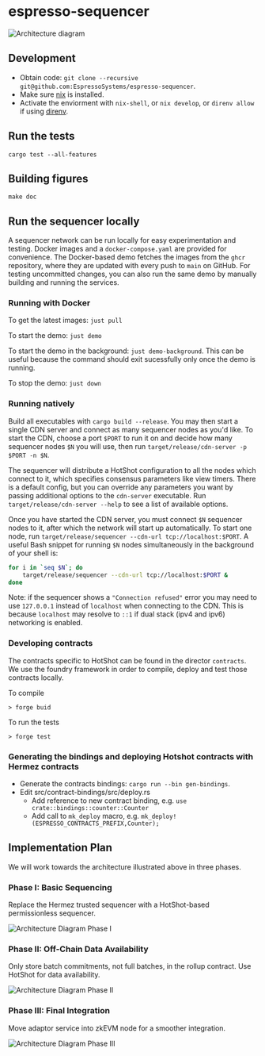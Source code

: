 # espresso-sequencer

![Architecture diagram](./doc/architecture.svg)

## Development

- Obtain code: `git clone --recursive git@github.com:EspressoSystems/espresso-sequencer`.
- Make sure [nix](https://nixos.org/download.html) is installed.
- Activate the enviorment with `nix-shell`, or `nix develop`, or `direnv allow`
  if using [direnv](https://direnv.net/).

## Run the tests

    cargo test --all-features

## Building figures

    make doc

## Run the sequencer locally

A sequencer network can be run locally for easy experimentation and testing. Docker images and a
`docker-compose.yaml` are provided for convenience. The Docker-based demo fetches the images from
the `ghcr` repository, where they are updated with every push to `main` on GitHub. For testing
uncommitted changes, you can also run the same demo by manually building and running the services.

### Running with Docker

To get the latest images: `just pull`

To start the demo: `just demo`

To start the demo in the background: `just demo-background`. This can be useful because the command should exit sucessfully only once the demo is running.

To stop the demo: `just down`

### Running natively

Build all executables with `cargo build --release`. You may then start a single CDN server and
connect as many sequencer nodes as you'd like. To start the CDN, choose a port `$PORT` to run it on
and decide how many sequencer nodes `$N` you will use, then run
`target/release/cdn-server -p $PORT -n $N`.

The sequencer will distribute a HotShot configuration to all the nodes which connect to it, which
specifies consensus parameters like view timers. There is a default config, but you can override any
parameters you want by passing additional options to the `cdn-server` executable. Run
`target/release/cdn-server --help` to see a list of available options.

Once you have started the CDN server, you must connect `$N` sequencer nodes to it, after which the
network will start up automatically. To start one node, run
`target/release/sequencer --cdn-url tcp://localhost:$PORT`. A useful Bash snippet for running `$N`
nodes simultaneously in the background of your shell is:
```bash
for i in `seq $N`; do
    target/release/sequencer --cdn-url tcp://localhost:$PORT &
done
```

Note: if the sequencer shows a `"Connection refused"` error you may need to use
`127.0.0.1` instead of `localhost` when connecting to the CDN. This is because
`localhost` may resolve to `::1` if dual stack (ipv4 and ipv6) networking is
enabled.

### Developing contracts

The contracts specific to HotShot can be found in the director `contracts`.
We use the foundry framework in order to compile, deploy and test those contracts locally.

To compile
```shell
> forge buid
```

To run the tests
```shell
> forge test
```

### Generating the bindings and deploying Hotshot contracts with Hermez contracts

* Generate the contracts bindings: `cargo run --bin gen-bindings`.
* Edit src/contract-bindings/src/deploy.rs
  * Add reference to new contract binding, e.g. `use crate::bindings::counter::Counter`
  * Add call to `mk_deploy` macro, e.g. `mk_deploy!(ESPRESSO_CONTRACTS_PREFIX,Counter);`
  
## Implementation Plan

We will work towards the architecture illustrated above in three phases.

### Phase I: Basic Sequencing

Replace the Hermez trusted sequencer with a HotShot-based permissionless sequencer.

![Architecture Diagram Phase I](./doc/architecture_phase1.svg)

### Phase II: Off-Chain Data Availability

Only store batch commitments, not full batches, in the rollup contract. Use HotShot for data
availability.

![Architecture Diagram Phase II](./doc/architecture_phase2.svg)

### Phase III: Final Integration

Move adaptor service into zkEVM node for a smoother integration.

![Architecture Diagram Phase III](./doc/architecture.svg)
